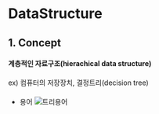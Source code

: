 # DataStructure

## 1. Concept
#### 계층적인 자료구조(hierachical data structure)
ex) 컴퓨터의 저장장치, 결정트리(decision tree)
####
* 용어
![트리용어](https://user-images.githubusercontent.com/31130917/104160270-32aa8280-5434-11eb-89af-fd86ecde9e91.PNG)
